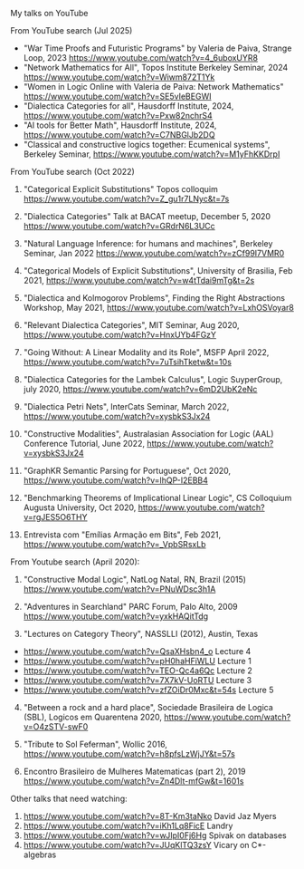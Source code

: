My talks on YouTube

From YouTube search (Jul 2025)

*  "War Time Proofs and Futuristic Programs" by Valeria de Paiva, Strange Loop, 2023 https://www.youtube.com/watch?v=4_6uboxUYR8
*  "Network Mathematics for All", Topos Institute Berkeley Seminar, 2024 https://www.youtube.com/watch?v=Wiwm872T1Yk
*  "Women in Logic Online with Valeria de Paiva: Network Mathematics" https://www.youtube.com/watch?v=SE5vIeBEGWI
*  "Dialectica Categories for all", Hausdorff Institute, 2024, https://www.youtube.com/watch?v=Pxw82nchrS4
*  "AI tools for Better Math", Hausdorff Institute, 2024, https://www.youtube.com/watch?v=C7NBGlJb2DQ
*  "Classical and constructive logics together: Ecumenical systems", Berkeley Seminar, https://www.youtube.com/watch?v=M1yFhKKDrpI


From YouTube search (Oct 2022)

1. "Categorical Explicit Substitutions" Topos colloquim https://www.youtube.com/watch?v=Z_gu1r7LNyc&t=7s

2. "Dialectica Categories" Talk at BACAT meetup, December 5, 2020 https://www.youtube.com/watch?v=GRdrN6L3UCc

3. "Natural Language Inference: for humans and machines", Berkeley Seminar,  Jan 2022 https://www.youtube.com/watch?v=zCf99I7VMR0

4. "Categorical Models of Explicit Substitutions", University of Brasilia, Feb 2021, https://www.youtube.com/watch?v=w4tTdai9mTg&t=2s

5. "Dialectica and Kolmogorov Problems", Finding the Right Abstractions Workshop, May 2021, https://www.youtube.com/watch?v=LxhOSVoyar8

6. "Relevant Dialectica Categories", MIT Seminar, Aug 2020, https://www.youtube.com/watch?v=HnxUYb4FGzY

7. "Going Without: A Linear Modality and its Role", MSFP April 2022, https://www.youtube.com/watch?v=7uTsihTketw&t=10s

8. "Dialectica Categories for the Lambek Calculus", Logic SuyperGroup, july 2020, https://www.youtube.com/watch?v=6mD2UbK2eNc

9. "Dialectica Petri Nets", InterCats Seminar, March 2022, https://www.youtube.com/watch?v=xysbkS3Jx24

10. "Constructive Modalities", Australasian Association for Logic (AAL) Conference Tutorial, June 2022, https://www.youtube.com/watch?v=xysbkS3Jx24

11. "GraphKR Semantic Parsing for Portuguese", Oct 2020, https://www.youtube.com/watch?v=lhQP-I2EBB4

12. "Benchmarking Theorems of Implicational Linear Logic", CS Colloquium Augusta University, Oct 2020, https://www.youtube.com/watch?v=rgJES5O6THY

13. Entrevista com "Emílias Armação em Bits", Feb 2021, https://www.youtube.com/watch?v=_VpbSRsxLb


From Youtube search (April 2020):

1. "Constructive Modal Logic", NatLog Natal, RN, Brazil (2015) https://www.youtube.com/watch?v=PNuWDsc3h1A  

2. "Adventures in Searchland"  PARC Forum, Palo Alto, 2009 https://www.youtube.com/watch?v=yxkHAQitTdg 

3. "Lectures on Category Theory",  NASSLLI (2012), Austin, Texas

* https://www.youtube.com/watch?v=QsaXHsbn4_o Lecture 4
* https://www.youtube.com/watch?v=pH0haHFiWLU Lecture 1
* https://www.youtube.com/watch?v=TEO-Qc4a6Qc Lecture 2
* https://www.youtube.com/watch?v=7X7kV-UoRTU Lecture 3
* https://www.youtube.com/watch?v=zfZOiDr0Mxc&t=54s Lecture 5

4. "Between a rock and a hard place", Sociedade Brasileira de Logica (SBL), Logicos em Quarentena 2020, https://www.youtube.com/watch?v=O4zSTV-swF0 

5. "Tribute to Sol Feferman", Wollic 2016, https://www.youtube.com/watch?v=h8pfsLzWjJY&t=57s 

6. Encontro Brasileiro de Mulheres Matematicas (part 2), 2019 https://www.youtube.com/watch?v=Zn4Dlt-mfGw&t=1601s  

Other talks that need watching:
1. https://www.youtube.com/watch?v=8T-Km3taNko David Jaz Myers
2. https://www.youtube.com/watch?v=iKh1Lq8FicE Landry
3. https://www.youtube.com/watch?v=wJIpI0Fj6Hg Spivak on databases
4. https://www.youtube.com/watch?v=JUqKlTQ3zsY Vicary on C*-algebras
